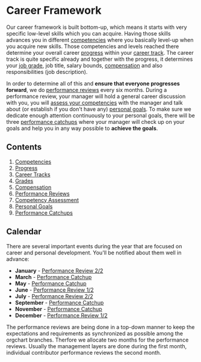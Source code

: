 # Career Framework

Our career framework is built bottom-up, which means it starts with very specific low-level skills which you can acquire. Having those skills advances you in different [competencies](competencies.md) where you basically level-up when you acquire new skills. Those competencies and levels reached there determine your overall career [progress](progress.md) within your [career track](career-tracks/readme.md). The career track is quite specific already and together with the progress, it determines your [job grade](grades.md), job title, salary bounds, [compensation](compensation.md) and also responsibilities (job description).

In order to determine all of this and **ensure that everyone progresses forward**, we do [performance reviews](performance-reviews.md) every six months. During a performance review, your manager will hold a general career discussion with you, you will [assess your competencies](competency-assessment.md) with the manager and talk about (or establish if you don't have any) [personal goals](personal-goals.md). To make sure we dedicate enough attention continuously to your personal goals, there will be three [performance catchups](performance-catchups) where your manager will check up on your goals and help you in any way possible to **achieve the goals**.

## Contents

1. [Competencies](competencies.md)
1. [Progress](progress.md)
1. [Career Tracks](career-tracks/readme.md)
1. [Grades](grades.md)
1. [Compensation](compensation.md)
1. [Performance Reviews](performance-reviews.md)
1. [Competency Assessment](competency-assessment.md)
1. [Personal Goals](personal-goals.md)
1. [Performance Catchups](performance-catchups.md)

## Calendar

There are several important events during the year that are focused on career and personal development. You'll be notified about them well in advance:

- **January** - [Performance Review 2/2](performance-reviews.md)
- **March** - [Performance Catchup](performance-catchups.md)
- **May** - [Performance Catchup](performance-catchups.md)
- **June** - [Performance Review 1/2](performance-reviews.md)
- **July** - [Performance Review 2/2](performance-reviews.md)
- **September** - [Performance Catchup](performance-catchups.md)
- **November** - [Performance Catchup](performance-catchups.md)
- **December** - [Performance Review 1/2](performance-reviews.md)

The performance reviews are being done in a top-down manner to keep the expectations and requirements as synchronized as possible among the orgchart branches. Therfore we allocate two months for the performance reviews. Usually the management layers are done during the first month, individual contributor performance reviews the second month.
